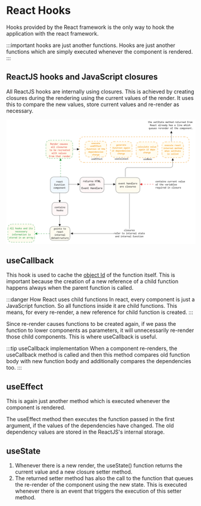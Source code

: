 # React Hooks

Hooks provided by the React framework is the only way to hook the application with the react framework.

:::important hooks are just another functions.
Hooks are just another functions which are simply executed whenever the component is rendered.
:::

## ReactJS hooks and JavaScript closures

All ReactJS hooks are internally using closures.
This is achieved by creating closures during the rendering using the current values of the render.
It uses this to compare the new values, store current values and re-render as necessary.

![react-hooks-closure](../../static/img/react-hooks.excalidraw.png)

## useCallback

This hook is used to cache the [object Id](../javascript/functions.md) of the function itself.
This is important because the creation of a new reference of a child function happens always
when the parent function is called.

:::danger How React uses child functions
In react, every component is just a JavaScript function.
So all functions inside it are child functions.
This means, for every re-render, a new reference for child function is created.
:::

Since re-render causes functions to be created again,
if we pass the function to lower components as parameters, it will unnecessarily re-render those child components.
This is where useCallback is useful.

:::tip useCallback implementation
When a component re-renders, the useCallback method is called and
then this method compares old function body with new function body and additionally compares the dependencies too.
:::

## useEffect

This is again just another method which is executed whenever the component is rendered.

The useEffect method then executes the function passed in the first argument,
if the values of the dependencies have changed.
The old dependency values are stored in the ReactJS's internal storage.

## useState

1. Whenever there is a new render, the useState() function returns the current value and a new closure setter method.
2. The returned setter method has also the call to the function
   that queues the re-render of the component using the new state.
   This is executed whenever there is an event that triggers the execution of this setter method.
